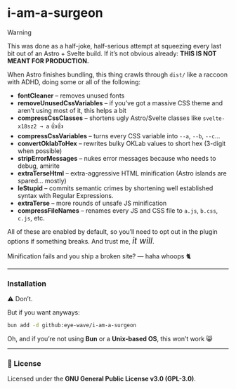 # i-am-a-surgeon

> [!WARNING]
> This was done as a half-joke, half-serious attempt at squeezing every last bit out of an Astro + Svelte build. If it’s not obvious already: **THIS IS NOT MEANT FOR PRODUCTION.**

When Astro finishes bundling, this thing crawls through `dist/` like a raccoon with ADHD, doing some or all of the following:

- **fontCleaner** – removes unused fonts
- **removeUnusedCssVariables** – if you’ve got a massive CSS theme and aren’t using most of it, this helps a bit
- **compressCssClasses** – shortens ugly Astro/Svelte classes like `svelte-x18sz2 → a` 👍👍
- **compressCssVariables** – turns every CSS variable into `--a`, `--b`, `--c`...
- **convertOklabToHex** – rewrites bulky OKLab values to short hex (3-digit when possible)
- **stripErrorMessages** – nukes error messages because who needs to debug, amirite
- **extraTerseHtml** – extra-aggressive HTML minification (Astro islands are spared... mostly)
- **leStupid** – commits semantic crimes by shortening well established syntax with Regular Expressions.
- **extraTerse** – more rounds of unsafe JS minification
- **compressFileNames** – renames every JS and CSS file to `a.js`, `b.css`, `c.js`, etc.

All of these are enabled by default, so you’ll need to opt out in the plugin options if something breaks. And trust me, <i style="font-size:1.2rem">it will</i>.

Minification fails and you ship a broken site? — haha whoops 🐈

---

### Installation

⚠️ Don’t.

But if you want anyways:

```sh
bun add -d github:eye-wave/i-am-a-surgeon
```

Oh, and if you’re not using **Bun** or a **Unix-based OS**, this won’t work 😸

---

### 🧾 License

Licensed under the **GNU General Public License v3.0 (GPL-3.0)**.
